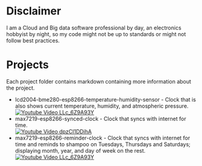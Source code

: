 # Disclaimer
I am a Cloud and Big data software professional by day, an electronics hobbyist by night, so my code might not be up to standards or might not follow best practices.

# Projects 
Each project folder contains markdown containing more information about the project.
* lcd2004-bme280-esp8266-temperature-humidity-sensor - Clock that is also shows current temperature, humidity, and atmospheric pressure.<br>[![Youtube Video LLc_6Z9A93Y](https://img.youtube.com/vi/u_jhNoErJXI/0.jpg)](https://www.youtube.com/watch?v=u_jhNoErJXI)
* max7219-esp8266-synced-clock - Clock that syncs with internet for time.<br>[![Youtube Video dpzCI1DDihA](https://img.youtube.com/vi/dpzCI1DDihA/0.jpg)](https://www.youtube.com/watch?v=dpzCI1DDihA)
* max7219-esp8266-reminder-clock - Clock that syncs with internet for time and reminds to shampoo on Tuesdays, Thursdays and Saturdays; displaying month, year, and day of week on the rest.<br>[![Youtube Video LLc_6Z9A93Y](https://img.youtube.com/vi/LLc_6Z9A93Y/0.jpg)](https://www.youtube.com/watch?v=LLc_6Z9A93Y)
